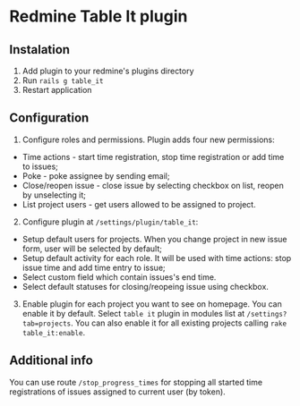 # Redmine Table It plugin

## Instalation
1. Add plugin to your redmine's plugins directory
2. Run `rails g table_it`
3. Restart application

## Configuration

1. Configure roles and permissions. Plugin adds four new permissions:
  * Time actions - start time registration, stop time registration or add time to issues;
  * Poke - poke assignee by sending email;
  * Close/reopen issue - close issue by selecting checkbox on list, reopen by unselecting it;
  * List project users - get users allowed to be assigned to project.
2. Configure plugin at `/settings/plugin/table_it`:
  * Setup default users for projects. When you change project in new issue form, user will be selected by default;
  * Setup default activity for each role. It will be used with time actions: stop issue time and add time entry to issue;
  * Select custom field which contain issues's end time.
  * Select default statuses for closing/reopeing issue using checkbox.
3. Enable plugin for each project you want to see on homepage. You can enable it by default. Select `table it` plugin in modules list at `/settings?tab=projects`. You can also enable it for all existing projects calling `rake table_it:enable`.

## Additional info

You can use route `/stop_progress_times` for stopping all started time registrations of issues assigned to current user (by token).
